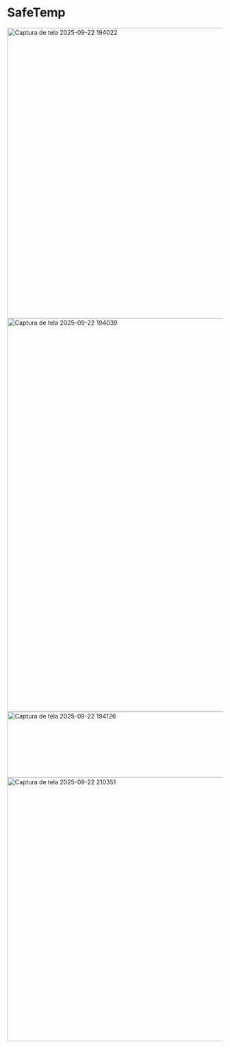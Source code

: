 # SafeTemp

<img width="721" height="678" alt="Captura de tela 2025-09-22 194022" src="https://github.com/user-attachments/assets/ef37cad8-4f48-451a-aae2-f4e5220d56d2" />


<img width="728" height="919" alt="Captura de tela 2025-09-22 194039" src="https://github.com/user-attachments/assets/a60472f3-883a-4dd2-8e52-76813b0ff92c" />


<img width="705" height="154" alt="Captura de tela 2025-09-22 194126" src="https://github.com/user-attachments/assets/fa682379-8ff6-40d1-8b60-18a2fcb5986a" />

<img width="754" height="616" alt="Captura de tela 2025-09-22 210351" src="https://github.com/user-attachments/assets/cf59df05-c7db-4fd4-b54f-975c6590911a" />

